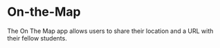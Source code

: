 # On-the-Map
The On The Map app allows users to share their location and a URL with their fellow students.
